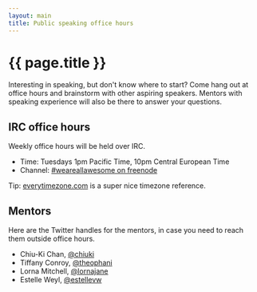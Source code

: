 ```yaml
---
layout: main
title: Public speaking office hours
---
```


# {{ page.title }}

Interesting in speaking, but don't know where to start? Come hang out at office
hours and brainstorm with other aspiring speakers. Mentors with speaking
experience will also be there to answer your questions.

## IRC office hours

Weekly office hours will be held over IRC.

* Time: Tuesdays 1pm Pacific Time, 10pm Central European Time
* Channel: [#weareallawesome on freenode](http://webchat.freenode.net/?channels=weareallawesome)

Tip: [everytimezone.com](http://everytimezone.com/) is a super nice timezone reference.

## Mentors

Here are the Twitter handles for the mentors, in case you need to reach them
outside office hours.

* Chiu-Ki Chan, [@chiuki](http://twitter.com/chiuki)
* Tiffany Conroy, [@theophani](http://twitter.com/theophani)
* Lorna Mitchell, [@lornajane](http://twitter.com/lornajane)
* Estelle Weyl, [@estellevw](http://twitter.com/estellevw)
